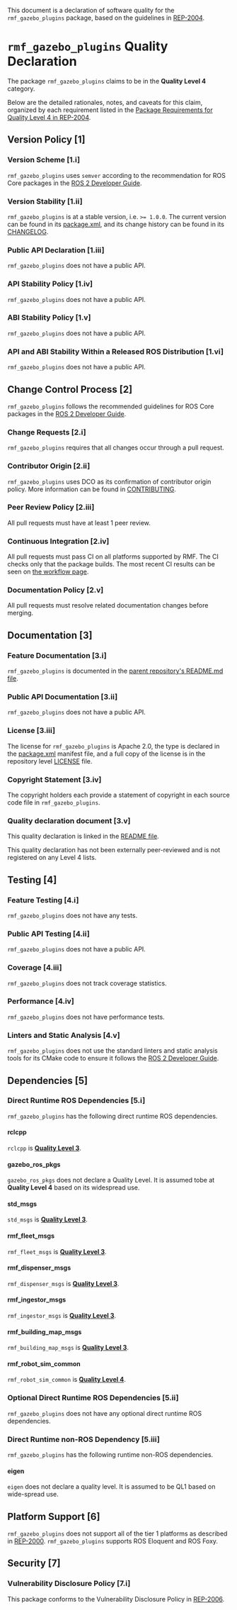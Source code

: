 This document is a declaration of software quality for the `rmf_gazebo_plugins` package, based on the guidelines in [REP-2004](https://www.ros.org/reps/rep-2004.html).

# `rmf_gazebo_plugins` Quality Declaration

The package `rmf_gazebo_plugins` claims to be in the **Quality Level 4** category.

Below are the detailed rationales, notes, and caveats for this claim, organized by each requirement listed in the [Package Requirements for Quality Level 4 in REP-2004](https://www.ros.org/reps/rep-2004.html).

## Version Policy [1]

### Version Scheme [1.i]

`rmf_gazebo_plugins` uses `semver` according to the recommendation for ROS Core packages in the [ROS 2 Developer Guide](https://index.ros.org/doc/ros2/Contributing/Developer-Guide/#versioning).

### Version Stability [1.ii]

`rmf_gazebo_plugins` is at a stable version, i.e. `>= 1.0.0`.
The current version can be found in its [package.xml](package.xml), and its change history can be found in its [CHANGELOG](CHANGELOG.rst).

### Public API Declaration [1.iii]

`rmf_gazebo_plugins` does not have a public API.

### API Stability Policy [1.iv]

`rmf_gazebo_plugins` does not have a public API.

### ABI Stability Policy [1.v]

`rmf_gazebo_plugins` does not have a public API.

### API and ABI Stability Within a Released ROS Distribution [1.vi]

`rmf_gazebo_plugins` does not have a public API.

## Change Control Process [2]

`rmf_gazebo_plugins` follows the recommended guidelines for ROS Core packages in the [ROS 2 Developer Guide](https://index.ros.org/doc/ros2/Contributing/Developer-Guide/#package-requirements).

### Change Requests [2.i]

`rmf_gazebo_plugins` requires that all changes occur through a pull request.

### Contributor Origin [2.ii]

`rmf_gazebo_plugins` uses DCO as its confirmation of contributor origin policy.
More information can be found in [CONTRIBUTING](../CONTRIBUTING.md).

### Peer Review Policy [2.iii]

All pull requests must have at least 1 peer review.

### Continuous Integration [2.iv]

All pull requests must pass CI on all platforms supported by RMF.
The CI checks only that the package builds.
The most recent CI results can be seen on [the workflow page](https://github.com/open-rmf/rmf_simulation/actions).

### Documentation Policy [2.v]

All pull requests must resolve related documentation changes before merging.

## Documentation [3]

### Feature Documentation [3.i]

`rmf_gazebo_plugins` is documented in the [parent repository's README.md file](https://github.com/open-rmf/rmf_simulation/blob/master/README.md).

### Public API Documentation [3.ii]

`rmf_gazebo_plugins` does not have a public API.

### License [3.iii]

The license for `rmf_gazebo_plugins` is Apache 2.0, the type is declared in the [package.xml](package.xml) manifest file, and a full copy of the license is in the repository level [LICENSE](../LICENSE) file.

### Copyright Statement [3.iv]

The copyright holders each provide a statement of copyright in each source code file in `rmf_gazebo_plugins`.

### Quality declaration document [3.v]

This quality declaration is linked in the [README file](README.md).

This quality declaration has not been externally peer-reviewed and is not registered on any Level 4 lists.

## Testing [4]

### Feature Testing [4.i]

`rmf_gazebo_plugins` does not have any tests.

### Public API Testing [4.ii]

`rmf_gazebo_plugins` does not have a public API.

### Coverage [4.iii]

`rmf_gazebo_plugins` does not track coverage statistics.

### Performance [4.iv]

`rmf_gazebo_plugins` does not have performance tests.

### Linters and Static Analysis [4.v]

`rmf_gazebo_plugins` does not use the standard linters and static analysis tools for its CMake code to ensure it follows the [ROS 2 Developer Guide](https://index.ros.org/doc/ros2/Contributing/Developer-Guide/#linters).

## Dependencies [5]

### Direct Runtime ROS Dependencies [5.i]

`rmf_gazebo_plugins` has the following direct runtime ROS dependencies.

#### rclcpp

`rclcpp` is [**Quality Level 3**](https://github.com/ros2/rclcpp/blob/master/rclcpp/QUALITY_DECLARATION.md).

#### gazebo\_ros\_pkgs

`gazebo_ros_pkgs` does not declare a Quality Level.
It is assumed tobe at **Quality Level 4** based on its widespread use.

#### std\_msgs

`std_msgs` is [**Quality Level 3**](https://github.com/ros2/common_interfaces/blob/master/std_msgs/QUALITY_DECLARATION.md).

#### rmf\_fleet\_msgs

`rmf_fleet_msgs` is [**Quality Level 3**](https://github.com/open-rmf/rmf_core_msgs/blob/master/rmf_fleet_msgs/QUALITY_DECLARATION.md).

#### rmf\_dispenser\_msgs

`rmf_dispenser_msgs` is [**Quality Level 3**](https://github.com/open-rmf/rmf_core_msgs/blob/master/rmf_dispenser_msgs/QUALITY_DECLARATION.md).

#### rmf\_ingestor\_msgs

`rmf_ingestor_msgs` is [**Quality Level 3**](https://github.com/open-rmf/rmf_core_msgs/blob/master/rmf_ingestor_msgs/QUALITY_DECLARATION.md).

#### rmf\_building\_map\_msgs

`rmf_building_map_msgs` is [**Quality Level 3**](https://github.com/open-rmf/rmf_building_map_msgs/blob/master/rmf_building_map_msgs/QUALITY_DECLARATION.md).

#### rmf\_robot\_sim\_common

`rmf_robot_sim_common` is [**Quality Level 4**](https://github.com/open-rmf/rmf_simulation/blob/master/rmf_robot_sim_common/QUALITY_DECLARATION.md).

### Optional Direct Runtime ROS Dependencies [5.ii]

`rmf_gazebo_plugins` does not have any optional direct runtime ROS dependencies.

### Direct Runtime non-ROS Dependency [5.iii]

`rmf_gazebo_plugins` has the following runtime non-ROS dependencies.

#### eigen

`eigen` does not declare a quality level.
It is assumed to be QL1 based on wide-spread use.

## Platform Support [6]

`rmf_gazebo_plugins` does not support all of the tier 1 platforms as described in [REP-2000](https://www.ros.org/reps/rep-2000.html#support-tiers).
`rmf_gazebo_plugins` supports ROS Eloquent and ROS Foxy.

## Security [7]

### Vulnerability Disclosure Policy [7.i]

This package conforms to the Vulnerability Disclosure Policy in [REP-2006](https://www.ros.org/reps/rep-2006.html).
